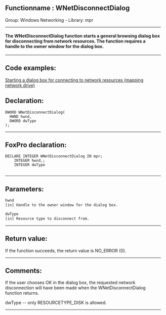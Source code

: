 <link rel="stylesheet" type="text/css" href="../../css/win32api.css">  
<link rel="stylesheet" href="https://cdnjs.cloudflare.com/ajax/libs/font-awesome/4.7.0/css/font-awesome.min.css">

## Functionname : WNetDisconnectDialog
Group: Windows Networking - Library: mpr    
***  


#### The WNetDisconnectDialog function starts a general browsing dialog box for disconnecting from network resources. The function requires a handle to the owner window for the dialog box.
***  


## Code examples:
[Starting a dialog box for connecting to network resources (mapping network drive)](../../samples/sample_309.md)  

## Declaration:
```foxpro  
DWORD WNetDisconnectDialog(
  HWND hwnd,
  DWORD dwType
);  
```  
***  


## FoxPro declaration:
```foxpro  
DECLARE INTEGER WNetDisconnectDialog IN mpr;
	INTEGER hwnd,;
	INTEGER dwType
  
```  
***  


## Parameters:
```txt  
hwnd
[in] Handle to the owner window for the dialog box.

dwType
[in] Resource type to disconnect from.  
```  
***  


## Return value:
If the function succeeds, the return value is NO_ERROR (0).  
***  


## Comments:
If the user chooses OK in the dialog box, the requested network disconnection will have been made when the WNetDisconnectDialog function returns.  
  
dwType -- only RESOURCETYPE_DISK is allowed.  
  
***  

